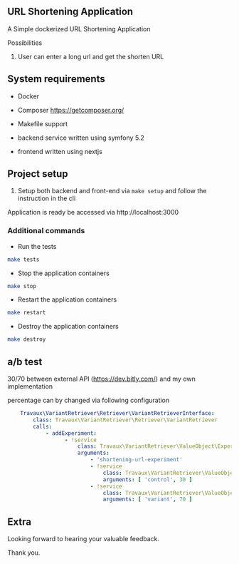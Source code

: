 ##  URL Shortening Application
A Simple dockerized URL Shortening Application

Possibilities
1. User can enter a long url and get the shorten URL

## System requirements

- Docker
- Composer https://getcomposer.org/
- Makefile support 


- backend service written using symfony 5.2
- frontend written using nextjs

## Project setup
1. Setup both backend and front-end via `make setup` and follow the instruction in the cli

Application is ready be accessed via http://localhost:3000

### Additional commands
- Run the tests
```bash
make tests
```

- Stop the application containers
```bash
make stop
```

- Restart the application containers
```bash
make restart
```

- Destroy the application containers
```bash
make destroy
```

## a/b test
30/70 between external API (https://dev.bitly.com/) and my own implementation

percentage can by changed via following configuration

```yaml
    Travaux\VariantRetriever\Retriever\VariantRetrieverInterface:
        class: Travaux\VariantRetriever\Retriever\VariantRetriever
        calls:
            - addExperiment:
                  - !service
                      class: Travaux\VariantRetriever\ValueObject\Experiment
                      arguments:
                          - 'shortening-url-experiment'
                          - !service
                              class: Travaux\VariantRetriever\ValueObject\Variant
                              arguments: [ 'control', 30 ]
                          - !service
                              class: Travaux\VariantRetriever\ValueObject\Variant
                              arguments: [ 'variant', 70 ]
``` 


## Extra

Looking forward to hearing your valuable feedback.

Thank you.

